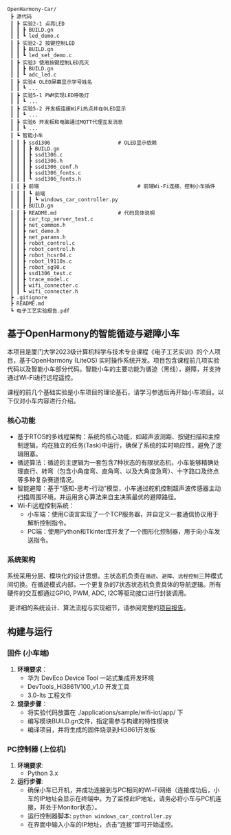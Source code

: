 ```
OpenHarmony-Car/
 ┣ 源代码
 ┃ ┣ 实验2-1 点亮LED
 ┃ ┃ ┣ BUILD.gn
 ┃ ┃ ┗ led_demo.c
 ┃ ┣ 实验2-2 按键控制LED
 ┃ ┃ ┣ BUILD.gn
 ┃ ┃ ┗ led_set_demo.c
 ┃ ┣ 实验3 使用按键控制LED亮灭
 ┃ ┃ ┣ BUILD.gn
 ┃ ┃ ┗ adc_led.c
 ┃ ┣ 实验4 OLED屏幕显示学号姓名
 ┃ ┃ ┗ ...
 ┃ ┣ 实验5-1 PWM实现LED呼吸灯
 ┃ ┃ ┗ ...
 ┃ ┣ 实验5-2 开发板连接WiFi热点并在OLED显示
 ┃ ┃ ┗ ...
 ┃ ┣ 实验6 开发板和电脑通过MQTT代理互发消息
 ┃ ┃ ┗ ...
 ┃ ┗ 智能小车
 ┃ ┃ ┣ ssd1306						# OLED显示依赖
 ┃ ┃ ┃ ┣ BUILD.gn
 ┃ ┃ ┃ ┣ ssd1306.c
 ┃ ┃ ┃ ┣ ssd1306.h
 ┃ ┃ ┃ ┣ ssd1306_conf.h
 ┃ ┃ ┃ ┣ ssd1306_fonts.c
 ┃ ┃ ┃ ┗ ssd1306_fonts.h
 ┃ ┃ ┣ 前端								 # 前端Wi-Fi连接、控制小车插件
 ┃ ┃ ┃ ┗ 前端
 ┃ ┃ ┃ ┃ ┗ windows_car_controller.py
 ┃ ┃ ┣ BUILD.gn
 ┃ ┃ ┣ README.md					# 代码具体说明
 ┃ ┃ ┣ car_tcp_server_test.c
 ┃ ┃ ┣ net_common.h
 ┃ ┃ ┣ net_demo.h
 ┃ ┃ ┣ net_params.h
 ┃ ┃ ┣ robot_control.c
 ┃ ┃ ┣ robot_control.h
 ┃ ┃ ┣ robot_hcsr04.c
 ┃ ┃ ┣ robot_l9110s.c
 ┃ ┃ ┣ robot_sg90.c
 ┃ ┃ ┣ ssd1306_test.c
 ┃ ┃ ┣ trace_model.c
 ┃ ┃ ┣ wifi_connecter.c
 ┃ ┃ ┗ wifi_connecter.h
 ┣ .gitignore
 ┣ README.md
 ┗ 电子工艺实验报告.pdf
```



## 基于OpenHarmony的智能循迹与避障小车

​	本项目是厦门大学2023级计算机科学与技术专业课程《电子工艺实训》的个人项目，基于OpenHarmony (LiteOS) 实时操作系统开发。项目包含课程前几项实验代码以及智能小车部分代码。智能小车的主要功能为循迹（黑线），避障，并支持通过Wi-Fi进行远程遥控。

​	课程的前几个基础实验是小车项目的理论基石，请学习参透后再开始小车项目。以下仅对小车内容进行介绍。

### 核心功能

- 基于RTOS的多线程架构：系统的核心功能，如超声波测距、按键扫描和主控制逻辑，均在独立的任务(Task)中运行，确保了系统的实时响应性，避免了逻辑阻塞。
- 循迹算法：循迹的主逻辑为一套包含7种状态的有限状态机，小车能够精确处理直行、转弯（包含小角度弯、直角弯、以及大角度急弯）、十字路口及终点等多种复杂赛道情况。
- 智能避障：基于“感知-思考-行动”模型，小车通过舵机控制超声波传感器主动扫描周围环境，并运用贪心算法来自主决策最优的避障路径。
- Wi-Fi远程控制系统：
  - 小车端：使用C语言实现了一个TCP服务器，并自定义一套通信协议用于解析控制指令。
  - PC端：使用Python和Tkinter库开发了一个图形化控制器，用于向小车发送指令。

### 系统架构

​	系统采用分层、模块化的设计思想。主状态机负责在`循迹`、`避障`、`远程控制`三种模式间切换。在循迹模式内部，一个更复杂的7状态状态机负责具体的导航逻辑。所有硬件的交互都通过GPIO, PWM, ADC, I2C等驱动接口进行封装调用。

​	更详细的系统设计、算法流程与实现细节，请参阅完整的[项目报告](https://github.com/Yowe05m/OpenHarmony-car/blob/main/%E7%94%B5%E5%AD%90%E5%B7%A5%E8%89%BA%E5%AE%9E%E9%AA%8C%E6%8A%A5%E5%91%8A.pdf)。

## 构建与运行

### 固件 (小车端)

1. **环境要求**：
   - 华为 DevEco Device Tool 一站式集成开发环境
   - DevTools_Hi3861V100_v1.0 开发工具
   - 3.0-lts 工程文件
2. **烧录步骤**：
   - 将实验代码放置在 ./applications/sample/wifi-iot/app/ 下
   - 编写模块BUILD.gn文件，指定需参与构建的特性模块
   - 编译项目，并将生成的固件烧录到Hi3861开发板

### PC控制器 (上位机)

1. **环境要求**:
   - Python 3.x
2. **运行步骤**:
   - 确保小车已开机，并成功连接到与PC相同的Wi-Fi网络（连接成功后，小车的IP地址会显示在终端中。为了监控此IP地址，请务必将小车与PC机连接，并处于Monitor状态）。
   - 运行控制器脚本: `python windows_car_controller.py`
   - 在界面中输入小车的IP地址，点击“连接”即可开始遥控。